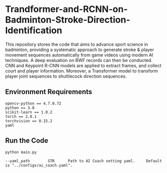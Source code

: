 # Trandformer-and-RCNN-on-Badminton-Stroke-Direction-Identification
This repository stores the code that aims to advance sport science in badminton, providing a systematic approach to generate stroke & player movement sequences automatically from game videos using modern AI techniques. A deep evaluation on BWF records can then be conducted.
CNN and Keypoint R-CNN models are applied to extract frames, and collect court and player information. Moreover, a Transformer model to transform player joint sequences to shuttlecock direction sequences.
## Environment Requirements
```
opencv-python == 4.7.0.72
python == 3.8
scikit-learn == 1.0.2
torch == 2.0.1
torchvision == 0.15.2
yaml
```
## Run the Code
```
python main.py
```
```
--yaml_path        STR      Path to AI Coach setting yaml.     Default is "../configs/ai_coach.yaml".
```
